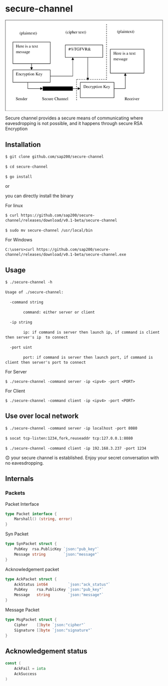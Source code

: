 # secure-channel

<p>
  <img src="./secc.png" align="center"/>
</p>

Secure channel provides a secure means of communicating where eavesdropping is not possible, and it happens through secure RSA Encryption 

## Installation

```
$ git clone github.com/sap200/secure-channel

$ cd secure-channel

$ go install 
```

or 

you can directly install the binary

For linux

```
$ curl https://github.com/sap200/secure-channel/releases/download/v0.1-beta/secure-channel

$ sudo mv secure-channel /usr/local/bin
```

For Windows

```
C:\users>curl https://github.com/sap200/secure-channel/releases/download/v0.1-beta/secure-channel.exe
```

## Usage

```
$ ./secure-channel -h

Usage of ./secure-channel:

  -command string

    	command: either server or client

  -ip string

    	ip: if command is server then launch ip, if command is client then server's ip  to connect

  -port uint

    	port: if command is server then launch port, if command is client then server's port to connect
```

For Server

```
$ ./secure-channel -command server -ip <ipv4> -port <PORT>
```

For Client 

```
$ ./secure-channel -command client -ip <ipv4> -port <PORT>
```

## Use over local network

```
$ ./secure-channel -command server -ip localhost -port 8080

$ socat tcp-listen:1234,fork,reuseaddr tcp:127.0.0.1:8080

$ ./secure-channel -command client -ip 192.168.3.237 -port 1234

```


😊 your secure channel is established. Enjoy your secret conversation with no eavesdropping.

## Internals

### Packets

Packet Interface

```go
type Packet interface {
	Marshall() (string, error)
}
```

Syn Packet

``` go
type SynPacket struct {
	PubKey  rsa.PublicKey `json:"pub_key"`
	Message string        `json:"message"`
}
```

Acknowledgement packet

``` go
type AckPacket struct {
	AckStatus int64         `json:"ack_status"`
	PubKey    rsa.PublicKey `json:"pub_key"`
	Message   string        `json:"message"`
}
```

Message Packet

```go
type MsgPacket struct {
	Cipher    []byte `json:"cipher"`
	Signature []byte `json:"signature"`
}
```

## Acknowledgement status

```go
const (
	AckFail = iota
	AckSuccess
)
```



